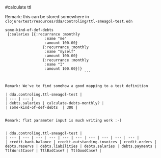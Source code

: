 #calculate ttl

Remark: this can be stored somewhere in `clojure/test/resources/dda/controling/ttl-smeagol-test.edn`

```
some-kind-of-def-debts 
 {:salaries [{:recurrance :monthly
                  :name "me"
                  :amount 100.00}
                 {:recurrance :monthly
                  :name "myself"
                  :amount 100.00}
                 {:recurrance :monthly
                  :name "I"
                  :amount 100.00}]}
									```


Remark: We've to find somehow a good mapping to a test definition

| dda.controling.ttl-smeagol-test |
| --- | --- |
| debts.salaries | calculate-debts-monthly? |
| some-kind-of-def-debts  | 300 |


Remark: flat parameter input is much writing work :-(


| dda.controling.ttl-smeagol-test |
| --- | --- | --- | --- | --- | --- | --- | --- | --- | --- |
| credit.bank-balance | credit.outstanding-invoices | credit.orders | debts.reservs | debts.liabilities | debts.salaries | debts.payments | TtlWorstCase? | TtlBadCase? | TtlGoodCase? |


